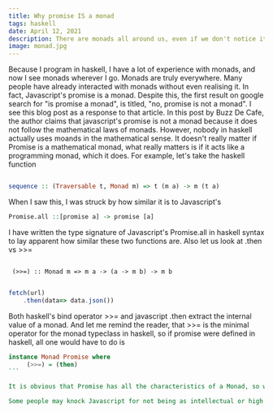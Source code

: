 ```yaml
---
title: Why promise IS a monad
tags: haskell
date: April 12, 2021
description: There are monads all around us, even if we don't notice it
image: monad.jpg
---
```

Because I program in haskell, I have a lot of experience with monads, and now I see monads wherever I go. Monads are truly everywhere. Many people have already interacted with monads without even realising it. In fact, Javascript's promise is a monad. Despite this, the first result on google search for "is promise a monad", is titled, "no, promise is not a monad". I see this blog post as a response to that article. In this post by Buzz De Cafe, the author claims that javascript's promise is not a monad because it does not follow the mathematical laws of monads. However, nobody in haskell actually uses moands in the mathematical sense. It doesn't really matter if Promise is a mathematical monad, what really matters is if it acts like a programming monad, which it does. For example, let's take the haskell function 

```haskell

sequence :: (Traversable t, Monad m) => t (m a) -> m (t a)

```
When I saw this, I was struck by how similar it is to Javascript's

```haskell
Promise.all ::[promise a] -> promise [a]
```
I have written the type signature of Javascript's Promise.all in haskell syntax to lay apparent how similar these two functions are. Also let us look at .then vs >>=


```haskell,

 (>>=) :: Monad m => m a -> (a -> m b) -> m b
```

```javascript

fetch(url)
	.then(data=> data.json())
```
Both haskell's bind operator >>= and javascript .then extract the internal value of a monad. And let me remind the reader, that >>= is the minimal operator for the monad typeclass in haskell, so if promise were defined in haskell, all one would have to do is

````haskell
instance Monad Promise where
     (>>=) = (then)
```

It is obvious that Promise has all the characteristics of a Monad, so when haskellers complain that it does not obey some mathematical law, those are just sprinklings on top of a monad that don't really affect its functionality.  

Some people may knock Javascript for not being as intellectual or high level as Haskell, but in fact it has almost all of the same structures, just with not as mathematical names. The example of Javascript's Promise being a monad shows that it is truly a high level language. 




